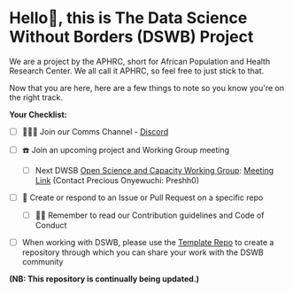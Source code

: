 # Hello👋, this is The Data Science Without Borders (DSWB) Project

We are a project by the APHRC, short for African Population and Health Research Center. We all call it APHRC, so feel free to just stick to that. 

Now that you are here, here are a few things to note so you know you're on the right track.

**Your Checklist:**

- [ ] 🧑‍🤝‍🧑 Join our Comms Channel - [Discord](https://discord.gg/9Mx2fMjS4g)
- [ ] ☎️ Join an upcoming project and Working Group meeting
  - [ ] Next DWSB [Open Science and Capacity Working Group](): [Meeting Link](https://bit.ly/Open-Science-Capacity-Work-Group-Meeting) (Contact Precious Onyewuchi: Preshh0)
- [ ] 📣 Create or respond to an Issue or Pull Request on a specific repo
  - [ ] 👩‍💻 Remember to read our Contribution guidelines and Code of Conduct
- [ ] When working with DSWB, please use the [Template Repo](https://github.com/aphrc-dswb/reproducible-project-template) to create a repository through which you can share your work with the DSWB community


**(NB: This repository is continually being updated.)**
